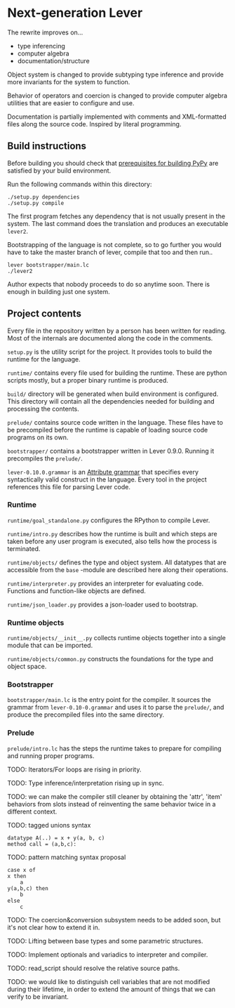 # Next-generation Lever

The rewrite improves on...

 * type inferencing
 * computer algebra
 * documentation/structure

Object system is changed to provide subtyping type inference
and provide more invariants for the system to function.
 
Behavior of operators and coercion is changed to provide
computer algebra utilities that are easier to configure and
use.

Documentation is partially implemented with comments and
XML-formatted files along the source code. Inspired by
literal programming.

## Build instructions

Before building you should check that
[prerequisites for building PyPy][pypybuild]
are satisfied by your build environment.

Run the following commands within this directory:

```
./setup.py dependencies
./setup.py compile
```

The first program fetches any dependency that is not usually
present in the system. The last command does the
translation and produces an executable `lever2`.

Bootstrapping of the language is not complete, so to go
further you would have to take the master branch of lever,
compile that too and then run..

```
lever bootstrapper/main.lc
./lever2
```

Author expects that nobody proceeds to do so anytime soon.
There is enough in building just one system.

## Project contents

Every file in the repository written by a person has been
written for reading. Most of the internals are documented
along the code in the comments.

`setup.py` is the utility script for the project. It
provides tools to build the runtime for the language.

`runtime/` contains every file used for building the
runtime. These are python scripts mostly, but a proper
binary runtime is produced.

`build/` directory will be generated when build environment
is configured. This directory will contain all the
dependencies needed for building and processing the contents.

`prelude/` contains source code written in the language.
These files have to be precompiled before the runtime is
capable of loading source code programs on its own.

`bootstrapper/` contains a bootstrapper written in Lever
0.9.0. Running it precompiles the `prelude/`.

`lever-0.10.0.grammar` is an
[Attribute grammar][AttributeGrammar] that specifies every
syntactically valid construct in the language. Every tool in
the project references this file for parsing Lever code.

### Runtime

`runtime/goal_standalone.py` configures the RPython to
compile Lever.

`runtime/intro.py` describes how the runtime is built and
which steps are taken before any user program is executed,
also tells how the process is terminated.

`runtime/objects/` defines the type and object system. All
datatypes that are accessible from the `base` -module are
described here along their operations.

`runtime/interpreter.py` provides an interpreter for
evaluating code. Functions and function-like objects are
defined.

`runtime/json_loader.py` provides a json-loader used to
bootstrap.

### Runtime objects

`runtime/objects/__init__.py` collects runtime objects
together into a single module that can be imported.

`runtime/objects/common.py` constructs the foundations for
the type and object space.

### Bootstrapper

`bootstrapper/main.lc` is the entry point for the compiler.
It sources the grammar from `lever-0.10-0.grammar` and
uses it to parse the `prelude/`, and produce the precompiled
files into the same directory.

### Prelude

`prelude/intro.lc` has the steps the runtime takes to
prepare for compiling and running proper programs.

 TODO: Iterators/For loops are rising in priority.

 TODO: Type inference/interpretation rising up in sync.

 TODO: we can make the compiler still cleaner by obtaining
 the 'attr', 'item' behaviors from slots instead of
 reinventing the same behavior twice in a different context.

 TODO: tagged unions syntax

```
datatype A(..) = x + y(a, b, c)
method call = (a,b,c):
```

 TODO: pattern matching syntax proposal

```
case x of
x then
    a
y(a,b,c) then
    b
else
    c
```

 TODO: The coercion&conversion subsystem needs to be added
 soon, but it's not clear how to extend it in.
 
 TODO: Lifting between base types and some parametric structures.

 TODO: Implement optionals and variadics to interpreter and
 compiler.

 TODO: read_script should resolve the relative source paths.

 TODO: we would like to distinguish cell variables that are
 not modified during their lifetime, in order to extend the
 amount of things that we can verify to be invariant.

 [AttributeGrammar]: https://en.wikipedia.org/wiki/Attribute_grammar
 [pypybuild]: http://doc.pypy.org/en/latest/build.html
